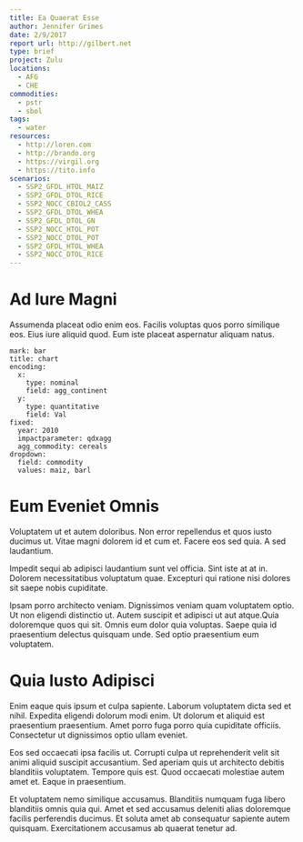 ```yaml
---
title: Ea Quaerat Esse
author: Jennifer Grimes
date: 2/9/2017
report url: http://gilbert.net
type: brief
project: Zulu
locations:
  - AFG
  - CHE
commodities:
  - pstr
  - sbol
tags:
  - water
resources:
  - http://loren.com
  - http://brando.org
  - https://virgil.org
  - https://tito.info
scenarios:
  - SSP2_GFDL_HTOL_MAIZ
  - SSP2_GFDL_DTOL_RICE
  - SSP2_NOCC_CBIOL2_CASS
  - SSP2_GFDL_DTOL_WHEA
  - SSP2_GFDL_DTOL_GN
  - SSP2_NOCC_HTOL_POT
  - SSP2_NOCC_DTOL_POT
  - SSP2_GFDL_HTOL_WHEA
  - SSP2_NOCC_DTOL_RICE
---
```

# Ad Iure Magni
Assumenda placeat odio enim eos. Facilis voluptas quos porro similique eos. Eius iure aliquid quod. Eum iste placeat aspernatur aliquam natus.

```vis
mark: bar
title: chart
encoding:
  x:
    type: nominal
    field: agg_continent
  y:
    type: quantitative
    field: Val
fixed:
  year: 2010
  impactparameter: qdxagg
  agg_commodity: cereals
dropdown:
  field: commodity
  values: maiz, barl
```

# Eum Eveniet Omnis
Voluptatem ut et autem doloribus. Non error repellendus et quos iusto ducimus ut. Vitae magni dolorem id et cum et. Facere eos sed quia. A sed laudantium.
 Impedit sequi ab adipisci laudantium sunt vel officia. Sint iste at at in. Dolorem necessitatibus voluptatum quae. Excepturi qui ratione nisi dolores sit saepe nobis cupiditate.
 Ipsam porro architecto veniam. Dignissimos veniam quam voluptatem optio. Ut non eligendi distinctio ut. Autem suscipit et adipisci ut aut atque.Quia doloremque quos qui sit. Omnis eum dolor quia voluptas. Saepe quia id praesentium delectus quisquam unde. Sed optio praesentium eum voluptatem.

# Quia Iusto Adipisci
Enim eaque quis ipsum et culpa sapiente. Laborum voluptatem dicta sed et nihil. Expedita eligendi dolorum modi enim. Ut dolorum et aliquid est praesentium praesentium. Amet porro fuga porro quia cupiditate officiis. Consectetur ut dignissimos optio ullam eveniet.
 Eos sed occaecati ipsa facilis ut. Corrupti culpa ut reprehenderit velit sit animi aliquid suscipit accusantium. Sed aperiam quis ut architecto debitis blanditiis voluptatem. Tempore quis est. Quod occaecati molestiae autem amet et. Eaque in praesentium.
 Et voluptatem nemo similique accusamus. Blanditiis numquam fuga libero blanditiis omnis quia qui. Amet et sed accusamus deleniti alias doloremque facilis perferendis ducimus. Et soluta amet ab consequatur sapiente autem quisquam. Exercitationem accusamus ab quaerat tenetur ad.
